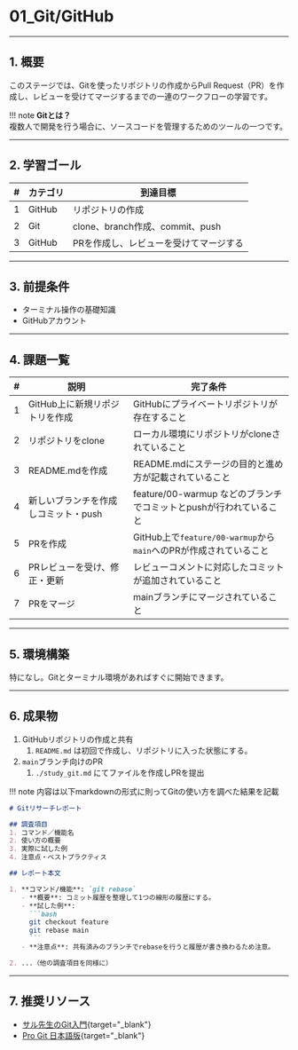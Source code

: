 # 01_Git/GitHub

---

## 1. 概要

このステージでは、Gitを使ったリポジトリの作成からPull Request（PR）を作成し、レビューを受けてマージするまでの一連のワークフローの学習です。

!!! note
    **Gitとは？**<br />
    複数人で開発を行う場合に、ソースコードを管理するためのツールの一つです。

---

## 2. 学習ゴール

| #   | カテゴリ | 到達目標                               |
| --- | -------- | -------------------------------------- |
| 1   | GitHub   | リポジトリの作成                       |
| 2   | Git      | clone、branch作成、commit、push        |
| 3   | GitHub   | PRを作成し、レビューを受けてマージする |

---

## 3. 前提条件

* ターミナル操作の基礎知識
* GitHubアカウント

---

## 4. 課題一覧

| #   | 説明                                 | 完了条件                                                           |
| --- | ------------------------------------ | ------------------------------------------------------------------ |
| 1   | GitHub上に新規リポジトリを作成       | GitHubにプライベートリポジトリが存在すること                       |
| 2   | リポジトリをclone                    | ローカル環境にリポジトリがcloneされていること                      |
| 3   | README.mdを作成                      | README.mdにステージの目的と進め方が記載されていること              |
| 4   | 新しいブランチを作成しコミット・push | feature/00-warmup などのブランチでコミットとpushが行われていること |
| 5   | PRを作成                             | GitHub上で`feature/00-warmup`から`main`へのPRが作成されていること  |
| 6   | PRレビューを受け、修正・更新         | レビューコメントに対応したコミットが追加されていること             |
| 7   | PRをマージ                           | mainブランチにマージされていること                                 |

---

## 5. 環境構築

特になし。Gitとターミナル環境があればすぐに開始できます。

---

## 6. 成果物

1. GitHubリポジトリの作成と共有
   1. `README.md` は初回で作成し、リポジトリに入った状態にする。
2. `main`ブランチ向けのPR
   1. `./study_git.md` にてファイルを作成しPRを提出

!!! note
    内容は以下markdownの形式に則ってGitの使い方を調べた結果を記載

```md
# Gitリサーチレポート

## 調査項目
1. コマンド／機能名
2. 使い方の概要
3. 実際に試した例
4. 注意点・ベストプラクティス

## レポート本文

1. **コマンド/機能**: `git rebase`
   - **概要**: コミット履歴を整理して1つの線形の履歴にする。
   - **試した例**:
     ```bash
     git checkout feature
     git rebase main
     ```
   - **注意点**: 共有済みのブランチでrebaseを行うと履歴が書き換わるため注意。

2. ...（他の調査項目を同様に）
```

---

## 7. 推奨リソース

* [サル先生のGit入門](https://backlog.com/ja/git-tutorial/){target="_blank"}
* [Pro Git 日本語版](https://git-scm.com/book/ja/v2){target="_blank"}
